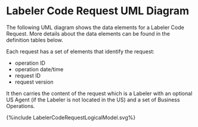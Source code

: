 # Labeler Code Request UML Diagram
The following UML diagram shows the data elements for a Labeler Code Request.  More details about the data elements can be found in the definition tables below.

Each request has a set of elements that identify the request:
* operation ID
* operation date/time
* request ID
* request version

It then carries the content of the request which is a Labeler with an optional US Agent (if the Labeler is not located in the US) and a set of Business Operations.

<div>{%include LabelerCodeRequestLogicalModel.svg%}</div>